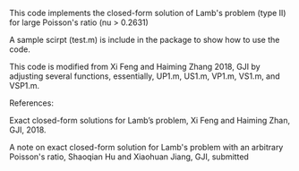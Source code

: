 This code implements the closed-form solution of Lamb's problem (type II) for large Poisson's ratio (nu > 0.2631)

A sample scirpt (test.m) is include in the package to show how to use the code.

This code is modified from Xi Feng and Haiming Zhang 2018, GJI by adjusting several functions, essentially, UP1.m, US1.m, VP1.m, VS1.m, and VSP1.m.

References:

Exact closed-form solutions for Lamb’s problem, Xi Feng and Haiming Zhan, GJI, 2018.

A note on exact closed-form solution for Lamb's problem with an arbitrary Poisson's ratio, Shaoqian Hu and Xiaohuan Jiang, GJI, submitted
